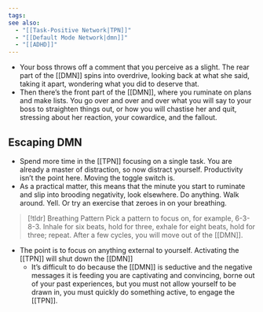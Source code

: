 ```yaml
---
tags: 
see also:
  - "[[Task-Positive Network|TPN]]"
  - "[[Default Mode Network|dmn]]"
  - "[[ADHD]]"
---
```

- Your boss throws off a comment that you perceive as a slight. The rear part of the [[DMN]] spins into overdrive, looking back at what she said, taking it apart, wondering what you did to deserve that.
- Then there’s the front part of the [[DMN]], where you ruminate on plans and make lists. You go over and over and over what you will say to your boss to straighten things out, or how you will chastise her and quit, stressing about her reaction, your cowardice, and the fallout.

## Escaping DMN
- Spend more time in the [[TPN]] focusing on a single task. You are already a master of distraction, so now distract yourself. Productivity isn’t the point here. Moving the toggle switch is.
- As a practical matter, this means that the minute you start to ruminate and slip into brooding negativity, look elsewhere. Do anything. Walk around. Yell. Or try an exercise that zeroes in on your breathing. 

> [!tldr] Breathing Pattern
> Pick a pattern to focus on, for example, 6-3-8-3. Inhale for six beats, hold for three, exhale for eight beats, hold for three; repeat. After a few cycles, you will move out of the [[DMN]].

- The point is to focus on anything external to yourself. Activating the [[TPN]] will shut down the [[DMN]]
	- It’s difficult to do because the [[DMN]] is seductive and the negative messages it is feeding you are captivating and convincing, borne out of your past experiences, but you must not allow yourself to be drawn in, you must quickly do something active, to engage the [[TPN]].